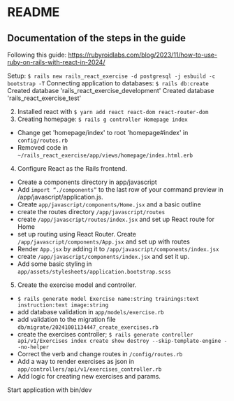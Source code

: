 # README

## Documentation of the steps in the guide

Following this guide: https://rubyroidlabs.com/blog/2023/11/how-to-use-ruby-on-rails-with-react-in-2024/

Setup: `$ rails new rails_react_exercise -d postgresql -j esbuild -c bootstrap -T`
Connecting application to databases: `$ rails db:create`
Created database 'rails_react_exercise_development'
Created database 'rails_react_exercise_test'

2. Installed react with `$ yarn add react react-dom react-router-dom`
3. Creating homepage: `$ rails g controller Homepage index`

- Change get 'homepage/index' to root 'homepage#index' in `config/routes.rb`
- Removed code in `~/rails_react_exercise/app/views/homepage/index.html.erb`

4. Configure React as the Rails frontend.

- Create a components directory in app/javascript
- Add `import “./components”` to the last row of your command preview in /app/javascript/application.js.
- Create `app/javascript/components/Home.jsx` and a basic outline
- create the routes directory `/app/javascript/routes`
- create `/app/javascript/routes/index.jsx` and set up React route for Home
- set up routing using React Router. Create `/app/javascript/components/App.jsx` and set up with routes
- Render `App.jsx` by adding it to `/app/javascript/components/index.jsx`
- create `/app/javascript/components/index.jsx` and set it up.
- Add some basic styling in `app/assets/stylesheets/application.bootstrap.scss`

5. Create the exercise model and controller.

- `$ rails generate model Exercise name:string trainings:text instruction:text image:string`
- add database validation in `app/models/exercise.rb`
- add validation to the migration file `db/migrate/20241001134447_create_exercises.rb`
- create the exercises controller; `$ rails generate controller api/v1/Exercises index create show destroy --skip-template-engine --no-helper`
- Correct the verb and change routes in `/config/routes.rb`
- Add a way to render exercises as json in `app/controllers/api/v1/exercises_controller.rb`
- Add logic for creating new exercises and params.

Start application with bin/dev

<!-- This README would normally document whatever steps are necessary to get the
application up and running.

Things you may want to cover:

* Ruby version

* System dependencies

* Configuration

* Database creation

* Database initialization

* How to run the test suite

* Services (job queues, cache servers, search engines, etc.)

* Deployment instructions

* ... -->
